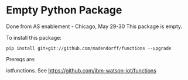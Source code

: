 # Empty Python Package
Done from AS enablement - Chicago, May 29-30
This package is empty. 

To install this package: 

```
pip install git+git://github.com/madendorff/functions --upgrade
```

Prereqs are:

iotfunctions. See https://github.com/ibm-watson-iot/functions

